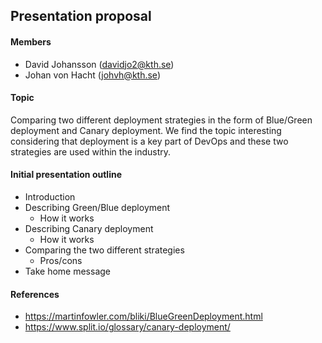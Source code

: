 ## Presentation proposal

#### Members
* David Johansson (davidjo2@kth.se)
* Johan von Hacht (johvh@kth.se)

#### Topic
Comparing two different deployment strategies in the form of Blue/Green deployment and Canary deployment. We find the topic interesting considering that deployment is a key part of DevOps and these two strategies are used within the industry.

#### Initial presentation outline
* Introduction
* Describing Green/Blue deployment
  * How it works  
* Describing Canary deployment
  * How it works
* Comparing the two different strategies
  * Pros/cons
* Take home message

#### References
* https://martinfowler.com/bliki/BlueGreenDeployment.html
* https://www.split.io/glossary/canary-deployment/

